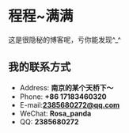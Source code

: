 # 程程~满满

这是很隐秘的博客呢，亏你能发现^_^

<!-- slide -->

## 我的联系方式

- Address: **南京的某个天桥下～**
- Phone: **+86 17183460320**
- E-mail:**[2385680272@qq.com](mailto:2385680272@qq.com)**
- WeChat: **Rosa_panda**
- QQ: **2385680272**